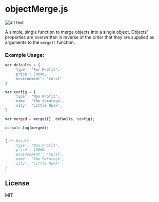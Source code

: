 # objectMerge.js

![alt text](http://s17.postimg.org/swamowddb/object_Merge.jpg "Object Merge Logo")

A simple, single function to merge objects into a single object. Objects' properties are overwritten in reverse of the order that they are supplied as arguments to the `merge()` function.

### Example Usage:

``` javascript
var defaults = {
	'type': 'For Profit',
	'price': 10000,
	'environment': 'rural'
}

var config = {
	'type': 'Non Profit',
	'name': 'The Saratoga',
	'city': 'Little Rock',
}

var merged = merge({}, defaults, config);

console.log(merged);


{ /* Result
	'type': 'Non Profit',
	'price': 10000,
	'environment': 'rural',
	'name': 'The Saratoga',
	'city': 'Little Rock'
}
```

License
----

MIT